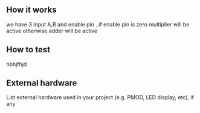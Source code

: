 <!---

This file is used to generate your project datasheet. Please fill in the information below and delete any unused
sections.

You can also include images in this folder and reference them in the markdown. Each image must be less than
512 kb in size, and the combined size of all images must be less than 1 MB.
-->

## How it works
 we have 3 input A,B and enable pin ..if enable pin is zero multiplier will be active otherwise adder will be active

## How to test

hbhjfhjd

## External hardware

List external hardware used in your project (e.g. PMOD, LED display, etc), if any
